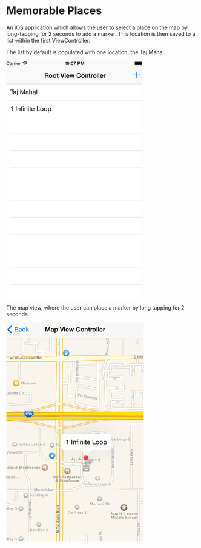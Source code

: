 # Memorable Places

An iOS application which allows the user to select a place on the map by long-tapping for 2 seconds to add a marker. This location is then saved to a list within the first ViewController.

The list by default is populated with one location, the Taj Mahal.

![List](list.png)

The map view, where the user can place a marker by long tapping for 2 seconds.

![Map](map.png)